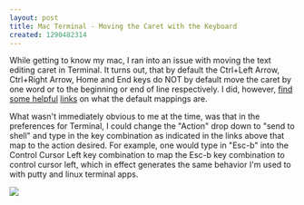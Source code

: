 ```yaml
---
layout: post
title: Mac Terminal - Moving the Caret with the Keyboard
created: 1290482314
---
```

While getting to know my mac, I ran into an issue with moving the text editing caret in Terminal. It turns out, that by default the Ctrl+Left Arrow, Ctrl+Right Arrow, Home and End keys do NOT by default move the caret by one word or to the beginning or end of line respectively. I did, however, <a href="http://stackoverflow.com/questions/81272/mac-os-x-terminal-move-cursor-word-by-word" target="_blank">find some helpful</a> <a href="http://snipplr.com/view/28113/config-terminal-to-move-wordbyword/" target="_blank">links</a> on what the default mappings are.

What wasn't immediately obvious to me at the time, was that in the preferences for Terminal, I could change the "Action" drop down to "send to shell" and type in the key combination as indicated in the links above that map to the action desired. For example, one would type in "Esc-b" into the Control Cursor Left key combination to map the Esc-b key combination to control cursor left, which in effect generates the same behavior I'm used to with putty and linux terminal apps.

<a href="http://jamesralexander.com/blog/sites/default/files/macTerminalPreferences.png" target="_blank"><img src="http://jamesralexander.com/blog/sites/default/files/macTerminalPreferences_small.jpeg"/>
